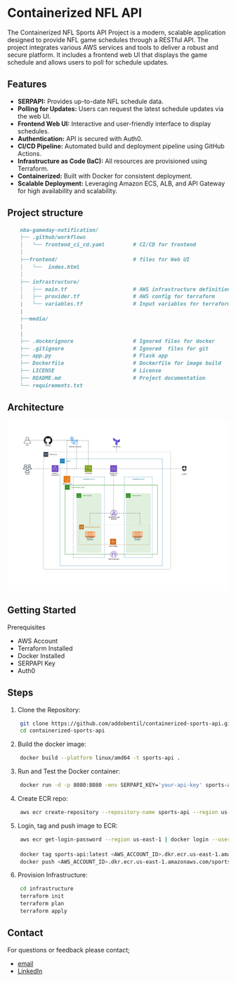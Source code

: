 # Containerized NFL API

The Containerized NFL Sports API Project is a modern, scalable application designed to provide NFL game schedules through a RESTful API. The project integrates various AWS services and tools to deliver a robust and secure platform. It includes a frontend web UI that displays the game schedule and allows users to poll for schedule updates.

## Features

- **SERPAPI:** Provides up-to-date NFL schedule data.
- **Polling for Updates:** Users can request the latest schedule updates via the web UI.
- **Frontend Web UI:** Interactive and user-friendly interface to display schedules.
- **Authentication:** API is secured with Auth0.
- **CI/CD Pipeline:** Automated build and deployment pipeline using GitHub Actions.
- **Infrastructure as Code (IaC):** All resources are provisioned using Terraform.
- **Containerized:** Built with Docker for consistent deployment.
- **Scalable Deployment:** Leveraging Amazon ECS, ALB, and API Gateway for high availability and scalability.

## Project structure

```markdown
    nba-gameday-notification/
    ├── .github/workflows
    │   └── frontend_ci_cd.yaml         # CI/CD for frontend
    │
    ├──frontend/                        # files for Web UI
    │   └──  index.html
    │
    ├── infrastructure/
    │   ├── main.tf                     # AWS infrastructure definition
    │   ├── provider.tf                 # AWS config for terraform
    |   └── variables.tf                # Input variables for terraform
    |
    ├──media/
    |
    |
    ├── .dockerignore                   # Ignored files for docker
    ├── .gitignore                      # Ignored  files for git
    ├── app.py                          # Flask app
    ├── Dockerfile                      # Dockerfile for image build
    ├── LICENSE                         # License
    ├── README.md                       # Project documentation
    └── requirements.txt
```

## Architecture

![Architecture](./media/containerized%20sports%20api.jpeg)

## Getting Started

Prerequisites

- AWS Account
- Terraform Installed
- Docker Installed
- SERPAPI Key
- Auth0

## Steps

1. Clone the Repository:

```bash
    git clone https://github.com/addobentil/containerized-sports-api.git
    cd containerized-sports-api
```

2. Build the docker image:

```bash
    docker build --platform linux/amd64 -t sports-api .
```

3. Run and Test the Docker container:

```bash
    docker run -d -p 8080:8080 -env SERPAPI_KEY='your-api-key' sports-api
```

4. Create ECR repo:

```bash
    aws ecr create-repository --repository-name sports-api --region us-east-1
```

5. Login, tag and push image to ECR:

```bash
    aws ecr get-login-password --region us-east-1 | docker login --username AWS --password-stdin <AWS_ACCOUNT_ID>.dkr.ecr.us-east-1.amazonaws.com

    docker tag sports-api:latest <AWS_ACCOUNT_ID>.dkr.ecr.us-east-1.amazonaws.com/sports-api:sports-api-latest
    docker push <AWS_ACCOUNT_ID>.dkr.ecr.us-east-1.amazonaws.com/sports-api:sports-api-latest
```

6. Provision Infrastructure:

```bash
    cd infrastructure
    terraform init
    terraform plan
    terraform apply
```

## Contact

For questions or feedback please contact;

- [email](mailto:oyogbeche@gmail.com)
- [LinkedIn](https://www.linkedin.com/in/oyameogbeche/)
